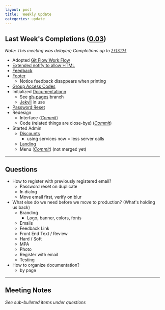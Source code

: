 ```yaml
---
layout: post
title:  Weekly Update
categories: update
---
```

## Last Week's Completions ([0.03][tag])

*Note: This meeting was delayed; Completions up to [`2f16175`][notes]*

- Adopted [Git Flow Work Flow][gitf]
- [Extended notify to allow HTML][cart]
- [Feedback][feed]
- [Footer][foot]
	- Notice feedback disappears when printing
- [Group Access Codes][group]
- Initialized [Documentationn][docs]
	- See [gh-pages][page] branch
	- [Jekyll][jekyll] in use
- [Password Reset][reset]
- Redesign
	- Interface (*[Commit][inter]*)
	- Code (related things are close-bye) (*[Commit][code]*)
- Started Admin
	- [Discounts][disc]
		- using services now = less server calls
	- [Landing][land]
	- Menu (*[Commit][menu]*) (not merged yet)

[tag]:    https://github.com/bign8-AZ/UA-purchasing-system/tree/0.03
[notes]:  https://github.com/bign8-AZ/UA-purchasing-system/commit/2f161758a429d521ac2cd9e98994b56a7ced233f
[gitf]:   http://nvie.com/posts/a-successful-git-branching-model/
[cart]:   http://payment.upstreamacademy.com/cart
[feed]:   http://payment.upstreamacademy.com/feedback.php
[foot]:   http://payment.upstreamacademy.com/recipt
[page]:   https://github.com/bign8-AZ/UA-purchasing-system/tree/gh-pages
[jekyll]: http://jekyllrb.com/
[group]:  http://payment.upstreamacademy.com/user
[docs]:   http://bign8-az.github.io/UA-purchasing-system/
[reset]:  http://payment.upstreamacademy.com/reset/98a3c3dd09ab39eb6da6f7df96bf731346ef766f
[inter]:  https://github.com/bign8-AZ/UA-purchasing-system/commit/cdd7765de5efe0341bddf806fd9e2c581e81f390
[code]:   https://github.com/bign8-AZ/UA-purchasing-system/commit/b65f862b16a69f7d8355e61c07ca16ff6cedfe0b
[disc]:   http://payment.upstreamacademy.com/admin/discounts
[land]:   http://payment.upstreamacademy.com/admin
[menu]:   https://github.com/bign8-AZ/UA-purchasing-system/commit/6db62919dd4e27548627ec900020494c067110ad

--------

## Questions

- How to register with previously registered email?
	- Password reset on duplicate
	- In dialog
	- Move email first, verify on blur
- What else do we need before we move to production? (What's holding us back)
	- Branding
		- Logo, banner, colors, fonts
	- Emails
	- Feedback Link
	- Front End Text / Review
	- Hard / Soft
	- MPA
	- Photo
	- Register with email
	- Testing
- How to organize documentation?
	- by page

--------

## Meeting Notes

*See sub-bulleted items under questions*